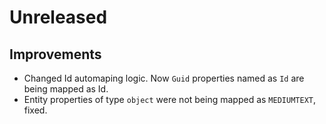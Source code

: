 # Unreleased

## Improvements

- Changed Id automaping logic. Now `Guid` properties named as `Id` are being
 mapped as Id.
- Entity properties of type `object` were not being mapped as `MEDIUMTEXT`,
 fixed.

